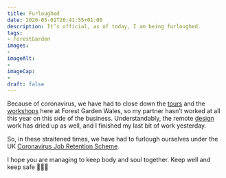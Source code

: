 ```yaml
---
title: Furloughed
date: 2020-05-01T20:41:55+01:00
description: It’s official, as of today, I am being furloughed. 
tags: 
- ForestGarden
images: 
- 
imageAlt:
- 
imageCap:
- 
draft: false
---
```


Because of coronavirus, we have had to close down the [tours](/tour/) and the [workshops](/workshop/) here at Forest Garden Wales, so my partner hasn’t worked at all this year on this side of the business. Understandably, the remote [design](/design/) work has dried up as well, and I finished my last bit of work yesterday.

So, in these straitened times, we have had to furlough ourselves under the UK [Coronavirus Job Retention Scheme](https://www.gov.uk/guidance/work-out-80-of-your-employees-wages-to-claim-through-the-coronavirus-job-retention-scheme).

I hope you are managing to keep body and soul together. Keep well and keep safe 💚🌳🙂
